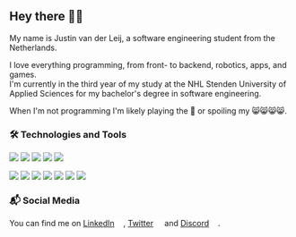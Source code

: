 ## Hey there 👋🏻
My name is Justin van der Leij, a software engineering student from the Netherlands.

I love everything programming, from front- to backend, robotics, apps, and games.<br>
I'm currently in the third year of my study at the NHL Stenden University of Applied Sciences for my bachelor's degree in software engineering.

When I'm not programming I'm likely playing the 🎹 or spoiling my 😸😸😸😸.

### 🛠️ Technologies and Tools

![](https://img.shields.io/badge/Code-C%23-informational?style=flat&logo=csharp&logoColor=white&color=422D78)
![](https://img.shields.io/badge/Code-Lua-informational?style=flat&logo=lua&logoColor=white&color=422D78)
![](https://img.shields.io/badge/Code-Typescript-informational?style=flat&logo=typescript&logoColor=white&color=422D78)
![](https://img.shields.io/badge/Code-C++-informational?style=flat&logo=C%2B%2B&logoColor=white&color=422D78)
![](https://img.shields.io/badge/Code-Latex-informational?style=flat&logo=latex&logoColor=white&color=422D78)


![](https://img.shields.io/badge/Tools-Svelte-informational?style=flat&logo=svelte&logoColor=white&color=422D78)
![](https://img.shields.io/badge/Tools-React-informational?style=flat&logo=react&logoColor=white&color=422D78)
![](https://img.shields.io/badge/Tools-Git-informational?style=flat&logo=git&logoColor=white&color=422D78)
![](https://img.shields.io/badge/Tools-LÖVE-informational?style=flat&logo=&logoColor=white&color=422D78)
![](https://img.shields.io/badge/Tools-Unity-informational?style=flat&logo=Unity&logoColor=white&color=422D78)
![](https://img.shields.io/badge/Tools-Linux-informational?style=flat&logo=Linux&logoColor=white&color=422D78)
![](https://img.shields.io/badge/Tools-Overleaf-informational?style=flat&logo=Overleaf&logoColor=white&color=422D78)

### 📬 Social Media
You can find me on [LinkedIn](https://www.linkedin.com/in/justin-van-der-leij-890892101/) <img src="./linkedin.svg" width="12" height="12">, [Twitter](https://twitter.com/TheRealKeyslam) <img src="./twitter.svg" width="12" height="12"> and [Discord](https://discordapp.com/users/115043544556765188) <img src="./discord.svg" width="12" height="12">.